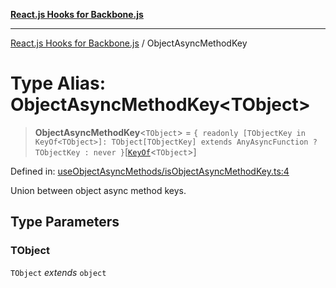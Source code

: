 [**React.js Hooks for Backbone.js**](../README.md)

***

[React.js Hooks for Backbone.js](../README.md) / ObjectAsyncMethodKey

# Type Alias: ObjectAsyncMethodKey\<TObject\>

> **ObjectAsyncMethodKey**\<`TObject`\> = `{ readonly [TObjectKey in KeyOf<TObject>]: TObject[TObjectKey] extends AnyAsyncFunction ? TObjectKey : never }`\[[`KeyOf`](KeyOf.md)\<`TObject`\>\]

Defined in: [useObjectAsyncMethods/isObjectAsyncMethodKey.ts:4](https://github.com/VitorLuizC/react-hooks-for-backbone/blob/974b445f407913593ca526d1771534f66ee4519c/src/useObjectAsyncMethods/isObjectAsyncMethodKey.ts#L4)

Union between object async method keys.

## Type Parameters

### TObject

`TObject` *extends* `object`

